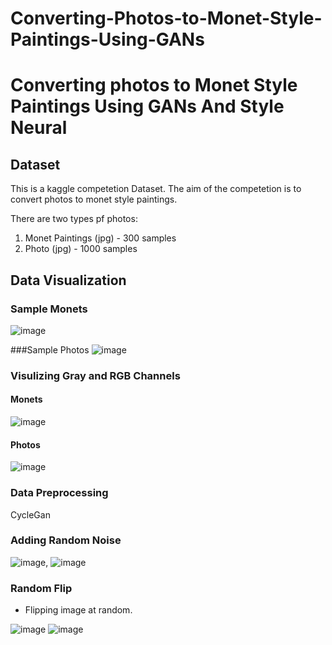 # Converting-Photos-to-Monet-Style-Paintings-Using-GANs 
# Converting photos to Monet Style Paintings Using GANs And Style Neural


## Dataset

This is a kaggle competetion Dataset. The aim of the competetion is to convert photos to monet style paintings.

There are two types pf photos:

1. Monet Paintings (jpg) - 300 samples
2. Photo (jpg) - 1000 samples

## Data Visualization

### Sample Monets
![image](https://user-images.githubusercontent.com/83595196/226116470-1a12dd3c-f74e-4756-ad8b-9bce395968aa.png)

###Sample Photos
![image](https://user-images.githubusercontent.com/83595196/226116557-4ec98383-db18-4e0d-8535-823683f6fa31.png)

### Visulizing Gray and RGB Channels

#### Monets
![image](https://user-images.githubusercontent.com/83595196/226116591-0dc61e00-cabc-4d55-8f9f-27bf26b19208.png)

#### Photos
![image](https://user-images.githubusercontent.com/83595196/226116620-7fdf25f8-4694-4ef4-87d9-1358fe0452f3.png)

### Data Preprocessing

CycleGan

### Adding Random Noise
![image](https://user-images.githubusercontent.com/83595196/226116676-13b0d8eb-99b8-4b3a-aab7-e305dba669c6.png), ![image](https://user-images.githubusercontent.com/83595196/226116688-40c4a2ee-f86a-498a-9fed-b0105ba5317e.png)

### Random Flip
- Flipping image at random.

![image](https://user-images.githubusercontent.com/83595196/226117008-ed535b2a-9f56-455b-b749-5257e7abff62.png)
![image](https://user-images.githubusercontent.com/83595196/226117017-ec629139-c2b3-495c-8c81-d4aac3345e53.png)



